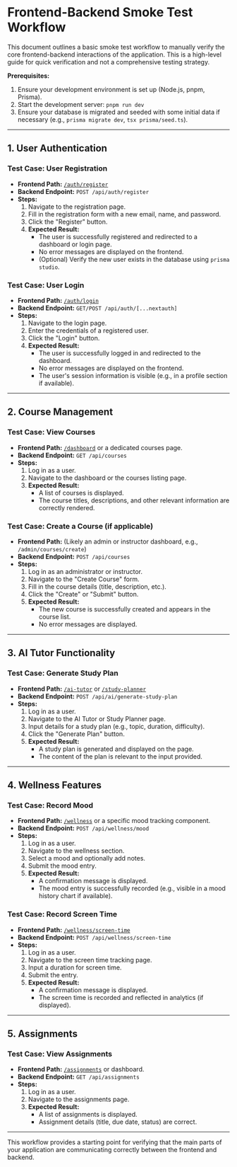 # Frontend-Backend Smoke Test Workflow

This document outlines a basic smoke test workflow to manually verify the core frontend-backend interactions of the application. This is a high-level guide for quick verification and not a comprehensive testing strategy.

**Prerequisites:**

1.  Ensure your development environment is set up (Node.js, pnpm, Prisma).
2.  Start the development server: `pnpm run dev`
3.  Ensure your database is migrated and seeded with some initial data if necessary (e.g., `prisma migrate dev`, `tsx prisma/seed.ts`).

---

## 1. User Authentication

### Test Case: User Registration

*   **Frontend Path:** [`/auth/register`](http://localhost:3000/auth/register)
*   **Backend Endpoint:** `POST /api/auth/register`
*   **Steps:**
    1.  Navigate to the registration page.
    2.  Fill in the registration form with a new email, name, and password.
    3.  Click the "Register" button.
    4.  **Expected Result:**
        *   The user is successfully registered and redirected to a dashboard or login page.
        *   No error messages are displayed on the frontend.
        *   (Optional) Verify the new user exists in the database using `prisma studio`.

### Test Case: User Login

*   **Frontend Path:** [`/auth/login`](http://localhost:3000/auth/login)
*   **Backend Endpoint:** `GET/POST /api/auth/[...nextauth]`
*   **Steps:**
    1.  Navigate to the login page.
    2.  Enter the credentials of a registered user.
    3.  Click the "Login" button.
    4.  **Expected Result:**
        *   The user is successfully logged in and redirected to the dashboard.
        *   No error messages are displayed on the frontend.
        *   The user's session information is visible (e.g., in a profile section if available).

---

## 2. Course Management

### Test Case: View Courses

*   **Frontend Path:** [`/dashboard`](http://localhost:3000/dashboard) or a dedicated courses page.
*   **Backend Endpoint:** `GET /api/courses`
*   **Steps:**
    1.  Log in as a user.
    2.  Navigate to the dashboard or the courses listing page.
    3.  **Expected Result:**
        *   A list of courses is displayed.
        *   The course titles, descriptions, and other relevant information are correctly rendered.

### Test Case: Create a Course (if applicable)

*   **Frontend Path:** (Likely an admin or instructor dashboard, e.g., `/admin/courses/create`)
*   **Backend Endpoint:** `POST /api/courses`
*   **Steps:**
    1.  Log in as an administrator or instructor.
    2.  Navigate to the "Create Course" form.
    3.  Fill in the course details (title, description, etc.).
    4.  Click the "Create" or "Submit" button.
    5.  **Expected Result:**
        *   The new course is successfully created and appears in the course list.
        *   No error messages are displayed.

---

## 3. AI Tutor Functionality

### Test Case: Generate Study Plan

*   **Frontend Path:** [`/ai-tutor`](http://localhost:3000/ai-tutor) or [`/study-planner`](http://localhost:3000/study-planner)
*   **Backend Endpoint:** `POST /api/ai/generate-study-plan`
*   **Steps:**
    1.  Log in as a user.
    2.  Navigate to the AI Tutor or Study Planner page.
    3.  Input details for a study plan (e.g., topic, duration, difficulty).
    4.  Click the "Generate Plan" button.
    5.  **Expected Result:**
        *   A study plan is generated and displayed on the page.
        *   The content of the plan is relevant to the input provided.

---

## 4. Wellness Features

### Test Case: Record Mood

*   **Frontend Path:** [`/wellness`](http://localhost:3000/wellness) or a specific mood tracking component.
*   **Backend Endpoint:** `POST /api/wellness/mood`
*   **Steps:**
    1.  Log in as a user.
    2.  Navigate to the wellness section.
    3.  Select a mood and optionally add notes.
    4.  Submit the mood entry.
    5.  **Expected Result:**
        *   A confirmation message is displayed.
        *   The mood entry is successfully recorded (e.g., visible in a mood history chart if available).

### Test Case: Record Screen Time

*   **Frontend Path:** [`/wellness/screen-time`](http://localhost:3000/wellness/screen-time)
*   **Backend Endpoint:** `POST /api/wellness/screen-time`
*   **Steps:**
    1.  Log in as a user.
    2.  Navigate to the screen time tracking page.
    3.  Input a duration for screen time.
    4.  Submit the entry.
    5.  **Expected Result:**
        *   A confirmation message is displayed.
        *   The screen time is recorded and reflected in analytics (if displayed).

---

## 5. Assignments

### Test Case: View Assignments

*   **Frontend Path:** [`/assignments`](http://localhost:3000/assignments) or dashboard.
*   **Backend Endpoint:** `GET /api/assignments`
*   **Steps:**
    1.  Log in as a user.
    2.  Navigate to the assignments page.
    3.  **Expected Result:**
        *   A list of assignments is displayed.
        *   Assignment details (title, due date, status) are correct.

---

This workflow provides a starting point for verifying that the main parts of your application are communicating correctly between the frontend and backend.
